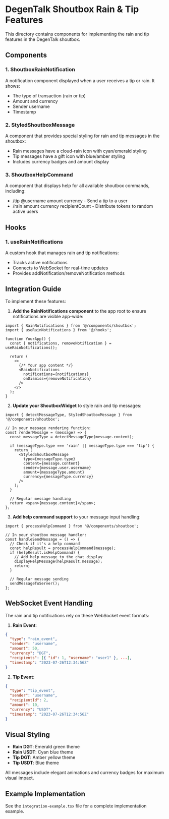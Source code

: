 # DegenTalk Shoutbox Rain & Tip Features

This directory contains components for implementing the rain and tip features in the DegenTalk shoutbox.

## Components

### 1. ShoutboxRainNotification
A notification component displayed when a user receives a tip or rain. It shows:
- The type of transaction (rain or tip)
- Amount and currency
- Sender username
- Timestamp

### 2. StyledShoutboxMessage
A component that provides special styling for rain and tip messages in the shoutbox:
- Rain messages have a cloud-rain icon with cyan/emerald styling
- Tip messages have a gift icon with blue/amber styling
- Includes currency badges and amount display

### 3. ShoutboxHelpCommand
A component that displays help for all available shoutbox commands, including:
- /tip @username amount currency - Send a tip to a user
- /rain amount currency recipientCount - Distribute tokens to random active users

## Hooks

### 1. useRainNotifications
A custom hook that manages rain and tip notifications:
- Tracks active notifications
- Connects to WebSocket for real-time updates
- Provides addNotification/removeNotification methods

## Integration Guide

To implement these features:

1. **Add the RainNotifications component** to the app root to ensure notifications are visible app-wide:
```tsx
import { RainNotifications } from '@/components/shoutbox';
import { useRainNotifications } from '@/hooks';

function YourApp() {
  const { notifications, removeNotification } = useRainNotifications();
  
  return (
    <>
      {/* Your app content */}
      <RainNotifications 
        notifications={notifications} 
        onDismiss={removeNotification} 
      />
    </>
  );
}
```

2. **Update your ShoutboxWidget** to style rain and tip messages:
```tsx
import { detectMessageType, StyledShoutboxMessage } from '@/components/shoutbox';

// In your message rendering function:
const renderMessage = (message) => {
  const messageType = detectMessageType(message.content);
  
  if (messageType.type === 'rain' || messageType.type === 'tip') {
    return (
      <StyledShoutboxMessage
        type={messageType.type}
        content={message.content}
        sender={message.user.username}
        amount={messageType.amount}
        currency={messageType.currency}
      />
    );
  }
  
  // Regular message handling
  return <span>{message.content}</span>;
};
```

3. **Add help command support** to your message input handling:
```tsx
import { processHelpCommand } from '@/components/shoutbox';

// In your shoutbox message handler:
const handleSendMessage = () => {
  // Check if it's a help command
  const helpResult = processHelpCommand(message);
  if (helpResult.isHelpCommand) {
    // Add help message to the chat display
    displayHelpMessage(helpResult.message);
    return;
  }
  
  // Regular message sending
  sendMessageToServer();
};
```

## WebSocket Event Handling

The rain and tip notifications rely on these WebSocket event formats:

1. **Rain Event**:
```json
{
  "type": "rain_event",
  "sender": "username",
  "amount": 50,
  "currency": "DGT",
  "recipients": [{ "id": 1, "username": "user1" }, ...],
  "timestamp": "2023-07-26T12:34:56Z"
}
```

2. **Tip Event**:
```json
{
  "type": "tip_event",
  "sender": "username",
  "recipientId": 2,
  "amount": 10,
  "currency": "USDT",
  "timestamp": "2023-07-26T12:34:56Z"
}
```

## Visual Styling

- **Rain DGT**: Emerald green theme
- **Rain USDT**: Cyan blue theme
- **Tip DGT**: Amber yellow theme
- **Tip USDT**: Blue theme

All messages include elegant animations and currency badges for maximum visual impact.

## Example Implementation

See the `integration-example.tsx` file for a complete implementation example. 